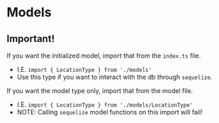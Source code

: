 # Models

## Important! 

If you want the initialized model, import that from the `index.ts` file.
- I.E. `import { LocationType } from './models'`
- Use this type if you want to interact with the db through `sequelize`.

If you want the model type only, import that from the model file.
- I.E. `import { LocationType } from './models/LocationType'`
- NOTE: Calling `sequelize` model functions on this import will fail!

